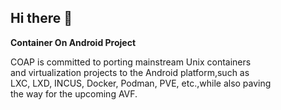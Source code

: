 ## Hi there 👋

**Container On Android Project**

COAP is committed to porting mainstream Unix containers\
and virtualization projects to the Android platform,such as\
LXC, LXD, INCUS, Docker, Podman, PVE, etc.,while also paving\
the way for the upcoming AVF.
